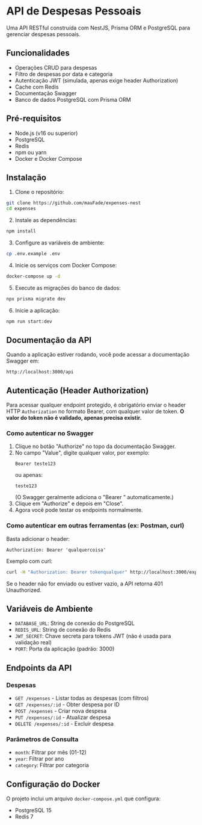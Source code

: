 # API de Despesas Pessoais

Uma API RESTful construída com NestJS, Prisma ORM e PostgreSQL para gerenciar despesas pessoais.

## Funcionalidades

- Operações CRUD para despesas
- Filtro de despesas por data e categoria
- Autenticação JWT (simulada, apenas exige header Authorization)
- Cache com Redis
- Documentação Swagger
- Banco de dados PostgreSQL com Prisma ORM

## Pré-requisitos

- Node.js (v16 ou superior)
- PostgreSQL
- Redis
- npm ou yarn
- Docker e Docker Compose

## Instalação

1. Clone o repositório:

```bash
git clone https://github.com/mauFade/expenses-nest
cd expenses
```

2. Instale as dependências:

```bash
npm install
```

3. Configure as variáveis de ambiente:

```bash
cp .env.example .env
```

4. Inicie os serviços com Docker Compose:

```bash
docker-compose up -d
```

5. Execute as migrações do banco de dados:

```bash
npx prisma migrate dev
```

6. Inicie a aplicação:

```bash
npm run start:dev
```

## Documentação da API

Quando a aplicação estiver rodando, você pode acessar a documentação Swagger em:

```
http://localhost:3000/api
```

## Autenticação (Header Authorization)

Para acessar qualquer endpoint protegido, é obrigatório enviar o header HTTP `Authorization` no formato Bearer, com qualquer valor de token. **O valor do token não é validado, apenas precisa existir.**

### Como autenticar no Swagger

1. Clique no botão "Authorize" no topo da documentação Swagger.
2. No campo "Value", digite qualquer valor, por exemplo:
   ```
   Bearer teste123
   ```
   ou apenas:
   ```
   teste123
   ```
   (O Swagger geralmente adiciona o "Bearer " automaticamente.)
3. Clique em "Authorize" e depois em "Close".
4. Agora você pode testar os endpoints normalmente.

### Como autenticar em outras ferramentas (ex: Postman, curl)

Basta adicionar o header:

```
Authorization: Bearer 'qualquercoisa'
```

Exemplo com curl:

```bash
curl -H "Authorization: Bearer tokenqualquer" http://localhost:3000/expenses
```

Se o header não for enviado ou estiver vazio, a API retorna 401 Unauthorized.

## Variáveis de Ambiente

- `DATABASE_URL`: String de conexão do PostgreSQL
- `REDIS_URL`: String de conexão do Redis
- `JWT_SECRET`: Chave secreta para tokens JWT (não é usada para validação real)
- `PORT`: Porta da aplicação (padrão: 3000)

## Endpoints da API

### Despesas

- `GET /expenses` - Listar todas as despesas (com filtros)
- `GET /expenses/:id` - Obter despesa por ID
- `POST /expenses` - Criar nova despesa
- `PUT /expenses/:id` - Atualizar despesa
- `DELETE /expenses/:id` - Excluir despesa

### Parâmetros de Consulta

- `month`: Filtrar por mês (01-12)
- `year`: Filtrar por ano
- `category`: Filtrar por categoria

## Configuração do Docker

O projeto inclui um arquivo `docker-compose.yml` que configura:

- PostgreSQL 15
- Redis 7
